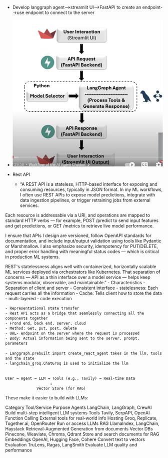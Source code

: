 - Develop langgraph agent-->streamlit UI-->FastAPI to create an endpoint-->use endpoint to connect to the server
- ![alt text](image.png)

- Rest API
    - “A REST API is a stateless, HTTP-based interface for exposing and consuming resources, typically in JSON format. In my ML workflows, I often use REST APIs to expose model predictions, integrate with data ingestion pipelines, or trigger retraining jobs from external services.

Each resource is addressable via a URI, and operations are mapped to standard HTTP verbs — for example, POST /predict to send input features and get predictions, or GET /metrics to retrieve live model performance.

I ensure that APIs I design are versioned, follow OpenAPI standards for documentation, and include input/output validation using tools like Pydantic or Marshmallow. I also emphasize security, idempotency for PUT/DELETE, and proper error handling with meaningful status codes — which is critical in production ML systems.

REST's statelessness aligns well with containerized, horizontally scalable ML services deployed via orchestrators like Kubernetes. That separation of concerns — API as a thin interface over a model service — helps keep systems modular, observable, and maintainable.”
    - Characteristics
        - Separation of client and server
        - Consistent interface
        - statelesness: Each request carries all the information
        - Cache: Tells client how to store the data
        - multi-layered
        - code execution

    - Representational state transfer
    - Rest API acts as a bridge that seamlessly connecting all the components together
    - Frond end, back end, server, cloud
    - Method: Get, put, post, delete
    - URL- endpoint on the server where the request is processed
    - Body: Actual information being sent to the server, prompt, parameters

    - Langgraph.prebuilt import create_react_agent takes in the llm, tools and the state
    - langchain_groq.ChatGroq is used to initialize the llm


    User → Agent → LLM → Tools (e.g., Tavily) → Real-time Data
                        ↓
                  Vector Store (for RAG)

These make it easier to build with LLMs:

Category	Tool/Service	Purpose
Agents	LangChain, LangGraph, CrewAI	Build multi-step intelligent LLM systems
Tools	Tavily, SerpAPI, OpenAI Function Calling	External tools for real-world info
Hosting	Groq, Replicate, Together.ai, OpenRouter	Run or access LLMs
RAG	LlamaIndex, LangChain, Haystack	Retrieval-Augmented Generation from documents
Vector DBs	Pinecone, Weaviate, Chroma, Qdrant	Store and search documents for RAG
Embeddings	OpenAI, Hugging Face, Cohere	Convert text to vectors
Evaluation	TruLens, Ragas, LangSmith	Evaluate LLM quality and performance